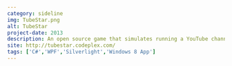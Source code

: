 ```yaml
---
category: sideline
img: TubeStar.png
alt: TubeStar
project-date: 2013
description: An open source game that simulates running a YouTube channel.<br/>Over 300 000 downloads.
site: http://tubestar.codeplex.com/
tags: ['C#','WPF','Silverlight','Windows 8 App']
---
```


